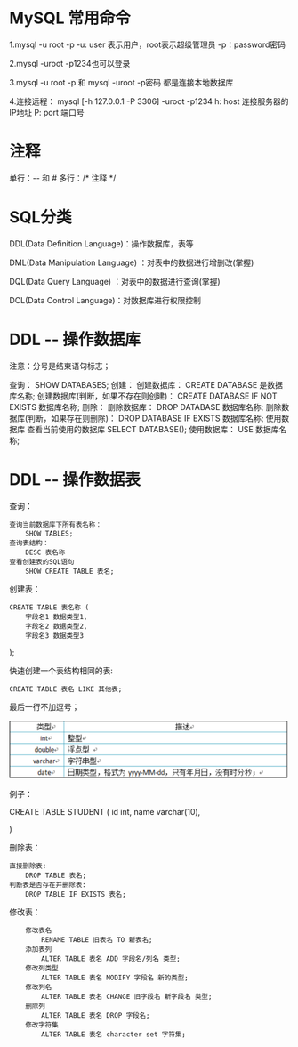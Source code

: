# MySQL 常用命令

1.mysql -u root -p
    -u: user 表示用户，root表示超级管理员
    -p：password密码

2.mysql -uroot -p1234也可以登录

3.mysql -u root -p 和 mysql -uroot -p密码 都是连接本地数据库

4.连接远程：
    mysql [-h 127.0.0.1 -P 3306] -uroot -p1234
    h: host 连接服务器的IP地址
    P: port 端口号

# 注释

单行：-- 和 #
多行：/* 注释 */

# SQL分类

DDL(Data Definition Language)：操作数据库，表等

DML(Data Manipulation Language) ：对表中的数据进行增删改(掌握)

DQL(Data Query Language) ：对表中的数据进行查询(掌握)

DCL(Data Control Language)：对数据库进行权限控制

# DDL -- 操作数据库

注意：分号是结束语句标志；

查询：
    SHOW DATABASES;
创建：
    创建数据库：
        CREATE DATABASE 是数据库名称;
    创建数据库(判断，如果不存在则创建)：
        CREATE DATABASE IF NOT EXISTS 数据库名称;
删除：
    删除数据库：
        DROP DATABASE 数据库名称;
    删除数据库(判断，如果存在则删除)：
        DROP DATABASE IF EXISTS 数据库名称;
使用数据库
    查看当前使用的数据库
        SELECT DATABASE();
    使用数据库：
        USE 数据库名称;

# DDL -- 操作数据表

查询：

    查询当前数据库下所有表名称：
        SHOW TABLES;
    查询表结构：
        DESC 表名称
    查看创建表的SQL语句
        SHOW CREATE TABLE 表名;

创建表：

    CREATE TABLE 表名称 (
        字段名1 数据类型1,
        字段名2 数据类型2,
        字段名3 数据类型3
);

快速创建一个表结构相同的表: 

    CREATE TABLE 表名 LIKE 其他表;

最后一行不加逗号；  

![img.png](img.png)

例子：

CREATE TABLE STUDENT (
    id int,
    name varchar(10),
    
)

删除表：

    直接删除表: 
        DROP TABLE 表名;
    判断表是否存在并删除表:
        DROP TABLE IF EXISTS 表名;

修改表：

        修改表名
            RENAME TABLE 旧表名 TO 新表名;
        添加表列
            ALTER TABLE 表名 ADD 字段名/列名 类型;
        修改列类型
            ALTER TABLE 表名 MODIFY 字段名 新的类型;
        修改列名
            ALTER TABLE 表名 CHANGE 旧字段名 新字段名 类型;
        删除列
            ALTER TABLE 表名 DROP 字段名;
        修改字符集
            ALTER TABLE 表名 character set 字符集;
    








